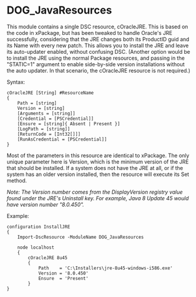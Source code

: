 # DOG_JavaResources

This module contains a single DSC resource, cOracleJRE.  This is based on the code in xPackage, but has been tweaked to handle Oracle's JRE successfully, considering that the JRE changes both its ProductID guid and its Name with every new patch.  This allows you to install the JRE and leave its auto-updater enabled, without confusing DSC.  (Another option would be to install the JRE using the normal Package resources, and passing in the "STATIC=1" argument to enable side-by-side version installations without the auto updater.  In that scenario, the cOracleJRE resource is not required.)

Syntax:

```
cOracleJRE [String] #ResourceName
{
    Path = [string]
    Version = [string]
    [Arguments = [string]]
    [Credential = [PSCredential]]
    [Ensure = [string]{ Absent | Present }]
    [LogPath = [string]]
    [ReturnCode = [Int32[]]]
    [RunAsCredential = [PSCredential]]
}
```

Most of the parameters in this resource are identical to xPackage.  The only unique parameter here is Version, which is the minimum version of the JRE that should be installed.  If a system does not have the JRE at all, or if the system has an older version installed, then the resource will execute its Set method.

_Note:  The Version number comes from the DisplayVersion registry value found under the JRE's Uninstall key.  For example, Java 8 Update 45 would have version number "8.0.450"._

Example:

```posh
configuration InstallJRE
{
    Import-DscResource -ModuleName DOG_JavaResources

    node localhost
    {
        cOracleJRE 8u45
        {
            Path    = 'C:\Installers\jre-8u45-windows-i586.exe'
            Version = '8.0.450'
            Ensure  = 'Present'
        }
}
```
